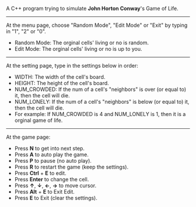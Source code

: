 A C++ program trying to simulate **John Horton Conway**'s Game of Life.

***

At the menu page, choose "Random Mode", "Edit Mode" or "Exit" by typing in "1", "2" or "0".
* Random Mode: The orginal cells' living or no is random.
* Edit Mode: The orginal cells' living or no is up to you.

***

At the setting page, type in the settings below in order:
* WIDTH: The width of the cell's board.
* HEIGHT: The height of the cell's board.
* NUM_CROWDED: If the num of a cell's "neighbors" is over (or equal to) it, then the cell will die.
* NUM_LONELY: If the num of a cell's "neighbors" is below (or equal to) it, then the cell will die.
* For example: If NUM_CROWDED is 4 and NUM_LONELY is 1, then it is a orginal game of life.

***

At the game page:
* Press **N** to get into next step.
* Press **A** to auto play the game.
* Press **P** to pause (no auto play).
* Press **R** to restart the game (keep the settings).
* Press **Ctrl** + **E** to edit.
* Press **Enter** to change the cell.
* Press **↑**, **↓**, **←**, **→** to move cursor.
* Press **Alt** + **E** to Exit Edit.
* Press **E** to Exit (clear the settings).
